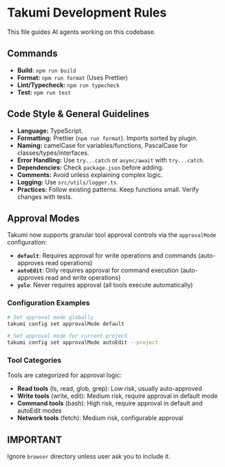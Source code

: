 # Takumi Development Rules

This file guides AI agents working on this codebase.

## Commands

- **Build:** `npm run build`
- **Format:** `npm run format` (Uses Prettier)
- **Lint/Typecheck:** `npm run typecheck`
- **Test:** `npm run test`

## Code Style & General Guidelines

- **Language:** TypeScript.
- **Formatting:** Prettier (`npm run format`). Imports sorted by plugin.
- **Naming:** camelCase for variables/functions, PascalCase for classes/types/interfaces.
- **Error Handling:** Use `try...catch` or `async/await` with `try...catch`.
- **Dependencies:** Check `package.json` before adding.
- **Comments:** Avoid unless explaining complex logic.
- **Logging:** Use `src/utils/logger.ts`.
- **Practices:** Follow existing patterns. Keep functions small. Verify changes with tests.

## Approval Modes

Takumi now supports granular tool approval controls via the `approvalMode` configuration:

- **`default`**: Requires approval for write operations and commands (auto-approves read operations)
- **`autoEdit`**: Only requires approval for command execution (auto-approves read and write operations)
- **`yolo`**: Never requires approval (all tools execute automatically)

### Configuration Examples

```bash
# Set approval mode globally
takumi config set approvalMode default

# Set approval mode for current project
takumi config set approvalMode autoEdit --project
```

### Tool Categories

Tools are categorized for approval logic:
- **Read tools** (ls, read, glob, grep): Low risk, usually auto-approved
- **Write tools** (write, edit): Medium risk, require approval in default mode  
- **Command tools** (bash): High risk, require approval in default and autoEdit modes
- **Network tools** (fetch): Medium risk, configurable approval

## IMPORTANT

Ignore `browser` directory unless user ask you to include it.
